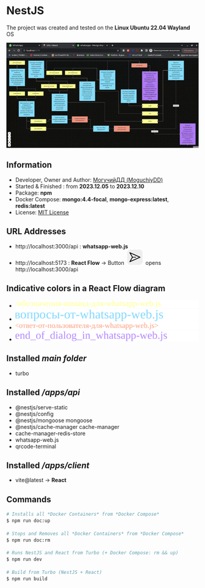 # NestJS

The project was created and tested on the **Linux Ubuntu 22.04 Wayland** OS

![](result.gif)

## Information
- Developer, Owner and Author: [МогучийДД (MoguchiyDD)](https://github.com/MoguchiyDD)
- Started & Finished : from **2023.12.05** to **2023.12.10**
- Package: **npm**
- Docker Compose: **mongo:4.4-focal**, **mongo-express:latest**, **redis:latest**
- License: [MIT License](../../../LICENSE)

## URL Addresses
- http://localhost:3000/api : **whatsapp-web.js**
- http://localhost:5173 : **React Flow** → Button&nbsp;&nbsp;![](images/btn_whatsapp-web.js.svg)&nbsp;&nbsp;opens http://localhost:3000/api

## Indicative colors in a React Flow diagram
- ![](images/commands_whatsapp-web.js.svg)
- ![](images/questions_whatsapp-web.js.svg)
- ![](images/answers_whatsapp-web.js.svg)
- ![](images/ends_whatsapp-web.js.svg)

## Installed *main folder*
- turbo

## Installed */apps/api*
- @nestjs/serve-static
- @nestjs/config
- @nestjs/mongoose mongoose
- @nestjs/cache-manager cache-manager
- cache-manager-redis-store
- whatsapp-web.js
- qrcode-terminal

## Installed */apps/client*
- vite@latest → **React**

## Commands

```Bash
# Installs all *Docker Containers* from *Docker Compose*
$ npm run doc:up

# Stops and Removes all *Docker Containers* from *Docker Compose*
$ npm run doc:rm

# Runs NestJS and React from Turbo (+ Docker Compose: rm && up)
$ npm run dev

# Build from Turbo (NestJS + React)
$ npm run build
```
